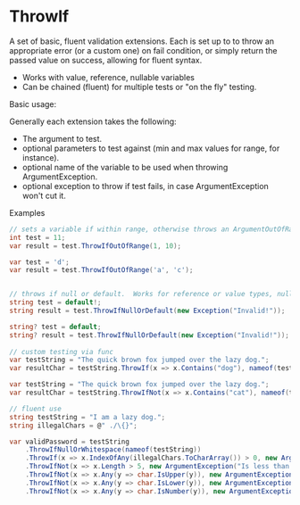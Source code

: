 # ThrowIf
A set of basic, fluent validation extensions.  Each is set up to to throw an appropriate error (or a custom one) on fail condition, or simply return the passed value on success, allowing for fluent syntax.

- Works with value, reference, nullable variables
- Can be chained (fluent) for multiple tests or "on the fly" testing.

Basic usage:

Generally each extension takes the following:

- The argument to test.
- optional parameters to test against (min and max values for range, for instance).
- optional name of the variable to be used when throwing ArgumentException.
- optional exception to throw if test fails, in case ArgumentException won't cut it.



Examples

```c#
// sets a variable if within range, otherwise throws an ArgumentOutOfRangeException.  Works for any IComparable
int test = 11;
var result = test.ThrowIfOutOfRange(1, 10);

var test = 'd';
var result = test.ThrowIfOutOfRange('a', 'c');


// throws if null or default.  Works for reference or value types, nullables as well
string test = default!;
string result = test.ThrowIfNullOrDefault(new Exception("Invalid!"));

string? test = default;
string? result = test.ThrowIfNullOrDefault(new Exception("Invalid!"));             
                  
// custom testing via func
var testString = "The quick brown fox jumped over the lazy dog.";
var resultChar = testString.ThrowIf(x => x.Contains("dog"), nameof(testString));

var testString = "The quick brown fox jumped over the lazy dog.";
var resultChar = testString.ThrowIfNot(x => x.Contains("cat"), nameof(testString));

// fluent use
string testString = "I am a lazy dog.";
string illegalChars = @" ./\{}";

var validPassword = testString
    .ThrowIfNullOrWhitespace(nameof(testString))
    .ThrowIf(x => x.IndexOfAny(illegalChars.ToCharArray()) > 0, new ArgumentException($"Contains illegal characters: {illegalChars}", nameof(testString)))
    .ThrowIfNot(x => x.Length > 5, new ArgumentException("Is less than 5 characters.", nameof(testString)))
    .ThrowIfNot(x => x.Any(y => char.IsUpper(y)), new ArgumentException("Does not contain an upper-case letter."))
    .ThrowIfNot(x => x.Any(y => char.IsLower(y)), new ArgumentException("Does not contain a lower-case letter."))
    .ThrowIfNot(x => x.Any(y => char.IsNumber(y)), new ArgumentException("Does not contain a number."));

```


